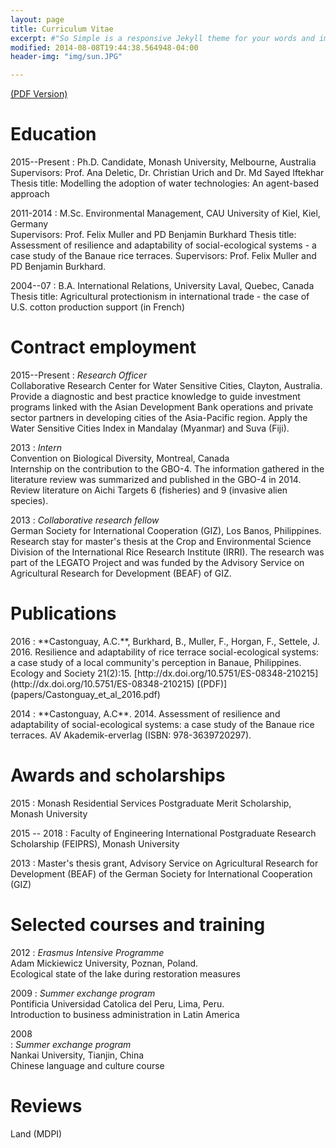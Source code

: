 ```yaml
---
layout: page
title: Curriculum Vitae
excerpt: #"So Simple is a responsive Jekyll theme for your words and images."
modified: 2014-08-08T19:44:38.564948-04:00
header-img: "img/sun.JPG"

---
```


[(PDF Version)](resume/cv.pdf) 
   
# Education

<p></p>
2015--Present
:    Ph.D. Candidate, Monash University, Melbourne, Australia  
     Supervisors: Prof. Ana Deletic, Dr. Christian Urich and Dr. Md Sayed Iftekhar  
     Thesis title: Modelling the adoption of water technologies:
An agent-based approach
<p></p>
<p></p>
2011-2014
:    M.Sc. Environmental Management, CAU University of Kiel, Kiel, Germany
     <br />
	 Supervisors: Prof. Felix Muller and PD Benjamin Burkhard  
     Thesis title: Assessment of resilience and adaptability
of social-ecological systems - a case study of the
Banaue rice terraces. Supervisors: Prof. Felix Muller and PD Benjamin Burkhard.
<p></p>
2004--07
:    B.A. International Relations, University Laval, Quebec,
     Canada
     <br />
     Thesis title: Agricultural protectionism in international trade - the case of U.S. cotton production support (in French)
<p></p>

# Contract employment

<p></p>

2015--Present
:    *Research Officer*  
Collaborative Research Center for Water Sensitive Cities,
Clayton, Australia.  
Provide a diagnostic and best practice knowledge to guide investment programs linked with the Asian
Development Bank operations and private sector partners in developing cities of the Asia-Pacific region. Apply the Water Sensitive Cities Index in Mandalay (Myanmar) and Suva (Fiji).

<p></p>

2013
:    *Intern*  
Convention on Biological Diversity, Montreal, Canada  
Internship on the contribution to the GBO-4.
The information gathered in the literature review
was summarized and published in the GBO-4 in 2014.
Review literature on Aichi Targets 6 (fisheries) and
9 (invasive alien species).

<p></p>

2013
:    *Collaborative research fellow*  
German Society for International Cooperation (GIZ),
Los Banos, Philippines.  
Research stay for master's thesis at the Crop and
Environmental Science Division of the International
Rice Research Institute (IRRI). The research was part of
the LEGATO Project and was funded by the Advisory
Service on Agricultural Research for Development
(BEAF) of GIZ.

# Publications

<p></p>
2016
:    **Castonguay, A.C.**, Burkhard, B., Muller, F., Horgan, F., Settele, J. 2016. Resilience and adaptability of rice terrace social-ecological systems: a case study of a local community's perception in Banaue, Philippines. Ecology and Society 21(2):15. [http://dx.doi.org/10.5751/ES-08348-210215](http://dx.doi.org/10.5751/ES-08348-210215) [(PDF)](papers/Castonguay_et_al_2016.pdf) 

<p></p>
2014
:    **Castonguay, A.C**. 2014. Assessment of resilience and adaptability of social-ecological systems: a case study of the Banaue rice terraces. AV Akademik-erverlag (ISBN: 978-3639720297).

# Awards and scholarships

<p></p>

2015 
:    Monash Residential Services Postgraduate Merit Scholarship, Monash University

<p></p>

2015 -- 2018
:    Faculty of Engineering International Postgraduate Research Scholarship (FEIPRS), Monash University

<p></p>

2013
:    Master's thesis grant, Advisory Service on Agricultural Research for Development (BEAF) of the German Society for International Cooperation (GIZ)

<p></p>

# Selected courses and training

<p></p>

2012
:    *Erasmus Intensive Programme*  
Adam Mickiewicz University, Poznan, Poland.  
Ecological state of the lake during restoration
measures

<p></p>

2009
:    *Summer exchange program*  
Pontificia Universidad Catolica del Peru, Lima, Peru.  
Introduction to business administration in Latin America

<p></p>

2008  
:    *Summer exchange program*  
    Nankai University, Tianjin, China  
        Chinese language and culture course

# Reviews
Land (MDPI)


